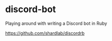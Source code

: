 # discord-bot
Playing around with writing a Discord bot in Ruby

https://github.com/shardlab/discordrb

